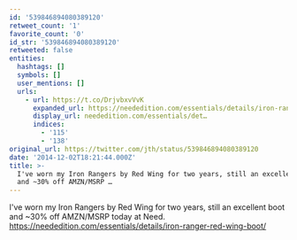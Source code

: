 ```yaml
---
id: '539846894080389120'
retweet_count: '1'
favorite_count: '0'
id_str: '539846894080389120'
retweeted: false
entities:
  hashtags: []
  symbols: []
  user_mentions: []
  urls:
    - url: https://t.co/DrjvbxvVvK
      expanded_url: https://neededition.com/essentials/details/iron-ranger-red-wing-boot/
      display_url: neededition.com/essentials/det…
      indices:
        - '115'
        - '138'
original_url: https://twitter.com/jth/status/539846894080389120
date: '2014-12-02T18:21:44.000Z'
title: >-
  I've worn my Iron Rangers by Red Wing for two years, still an excellent boot
  and ~30% off AMZN/MSRP …
---
```


I've worn my Iron Rangers by Red Wing for two years, still an excellent boot and ~30% off AMZN/MSRP today at Need. https://neededition.com/essentials/details/iron-ranger-red-wing-boot/